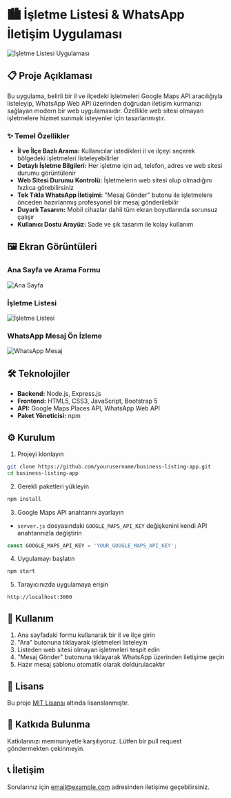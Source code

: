# 🏙️ İşletme Listesi & WhatsApp İletişim Uygulaması

![İşletme Listesi Uygulaması](/api/placeholder/1200/600 "İşletme Listesi Uygulaması")

## 📋 Proje Açıklaması

Bu uygulama, belirli bir il ve ilçedeki işletmeleri Google Maps API aracılığıyla listeleyip, WhatsApp Web API üzerinden doğrudan iletişim kurmanızı sağlayan modern bir web uygulamasıdır. Özellikle web sitesi olmayan işletmelere hizmet sunmak isteyenler için tasarlanmıştır.

### ✨ Temel Özellikler

- **İl ve İlçe Bazlı Arama:** Kullanıcılar istedikleri il ve ilçeyi seçerek bölgedeki işletmeleri listeleyebilirler
- **Detaylı İşletme Bilgileri:** Her işletme için ad, telefon, adres ve web sitesi durumu görüntülenir
- **Web Sitesi Durumu Kontrolü:** İşletmelerin web sitesi olup olmadığını hızlıca görebilirsiniz
- **Tek Tıkla WhatsApp İletişimi:** "Mesaj Gönder" butonu ile işletmelere önceden hazırlanmış profesyonel bir mesaj gönderilebilir
- **Duyarlı Tasarım:** Mobil cihazlar dahil tüm ekran boyutlarında sorunsuz çalışır
- **Kullanıcı Dostu Arayüz:** Sade ve şık tasarım ile kolay kullanım

## 🖼️ Ekran Görüntüleri

### Ana Sayfa ve Arama Formu
![Ana Sayfa](/api/placeholder/800/400 "Ana Sayfa")

### İşletme Listesi
![İşletme Listesi](/api/placeholder/800/400 "İşletme Listesi")

### WhatsApp Mesaj Ön İzleme
![WhatsApp Mesaj](/api/placeholder/400/800 "WhatsApp Mesaj")

## 🛠️ Teknolojiler

- **Backend:** Node.js, Express.js
- **Frontend:** HTML5, CSS3, JavaScript, Bootstrap 5
- **API:** Google Maps Places API, WhatsApp Web API
- **Paket Yöneticisi:** npm

## ⚙️ Kurulum

1. Projeyi klonlayın
```bash
git clone https://github.com/yourusername/business-listing-app.git
cd business-listing-app
```

2. Gerekli paketleri yükleyin
```bash
npm install
```

3. Google Maps API anahtarını ayarlayın
- `server.js` dosyasındaki `GOOGLE_MAPS_API_KEY` değişkenini kendi API anahtarınızla değiştirin
```javascript
const GOOGLE_MAPS_API_KEY = 'YOUR_GOOGLE_MAPS_API_KEY';
```

4. Uygulamayı başlatın
```bash
npm start
```

5. Tarayıcınızda uygulamaya erişin
```
http://localhost:3000
```

## 🚀 Kullanım

1. Ana sayfadaki formu kullanarak bir il ve ilçe girin
2. "Ara" butonuna tıklayarak işletmeleri listeleyin
3. Listeden web sitesi olmayan işletmeleri tespit edin
4. "Mesaj Gönder" butonuna tıklayarak WhatsApp üzerinden iletişime geçin
5. Hazır mesaj şablonu otomatik olarak doldurulacaktır

## 📝 Lisans

Bu proje [MIT Lisansı](LICENSE) altında lisanslanmıştır.

## 🤝 Katkıda Bulunma

Katkılarınızı memnuniyetle karşılıyoruz. Lütfen bir pull request göndermekten çekinmeyin.

## 📞 İletişim

Sorularınız için [email@example.com](mailto:email@example.com) adresinden iletişime geçebilirsiniz.